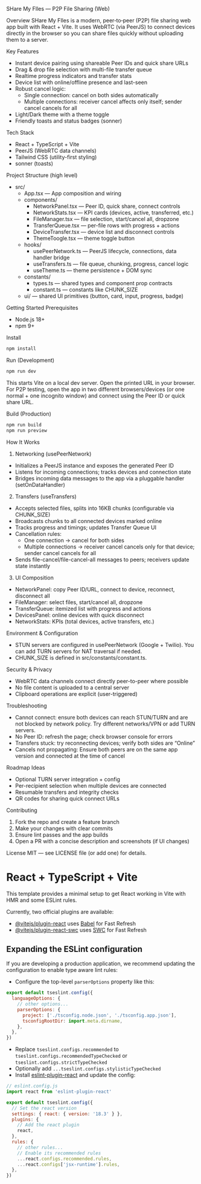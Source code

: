 SHare My FIles — P2P File Sharing (Web)

Overview
SHare My FIles is a modern, peer‑to‑peer (P2P) file sharing web app built with React + Vite. It uses WebRTC (via PeerJS) to connect devices directly in the browser so you can share files quickly without uploading them to a server.

Key Features
- Instant device pairing using shareable Peer IDs and quick share URLs
- Drag & drop file selection with multi-file transfer queue
- Realtime progress indicators and transfer stats
- Device list with online/offline presence and last-seen
- Robust cancel logic:
  - Single connection: cancel on both sides automatically
  - Multiple connections: receiver cancel affects only itself; sender cancel cancels for all
- Light/Dark theme with a theme toggle
- Friendly toasts and status badges (sonner)

Tech Stack
- React + TypeScript + Vite
- PeerJS (WebRTC data channels)
- Tailwind CSS (utility-first styling)
- sonner (toasts)

Project Structure (high level)
- src/
  - App.tsx — App composition and wiring
  - components/
    - NetworkPanel.tsx — Peer ID, quick share, connect controls
    - NetworkStats.tsx — KPI cards (devices, active, transferred, etc.)
    - FileManager.tsx — file selection, start/cancel all, dropzone
    - TransferQueue.tsx — per-file rows with progress + actions
    - DeviceTransfer.tsx — device list and disconnect controls
    - ThemeToogle.tsx — theme toggle button
  - hooks/
    - usePeerNetwork.ts — PeerJS lifecycle, connections, data handler bridge
    - useTransfers.ts — file queue, chunking, progress, cancel logic
    - useTheme.ts — theme persistence + DOM sync
  - constants/
    - types.ts — shared types and component prop contracts
    - constant.ts — constants like CHUNK_SIZE
  - ui/ — shared UI primitives (button, card, input, progress, badge)

Getting Started
Prerequisites
- Node.js 18+
- npm 9+

Install
```bash
npm install
```

Run (Development)
```bash
npm run dev
```
This starts Vite on a local dev server. Open the printed URL in your browser. For P2P testing, open the app in two different browsers/devices (or one normal + one incognito window) and connect using the Peer ID or quick share URL.

Build (Production)
```bash
npm run build
npm run preview
```

How It Works
1) Networking (usePeerNetwork)
- Initializes a PeerJS instance and exposes the generated Peer ID
- Listens for incoming connections; tracks devices and connection state
- Bridges incoming data messages to the app via a pluggable handler (setOnDataHandler)

2) Transfers (useTransfers)
- Accepts selected files, splits into 16KB chunks (configurable via CHUNK_SIZE)
- Broadcasts chunks to all connected devices marked online
- Tracks progress and timings; updates Transfer Queue UI
- Cancellation rules:
  - One connection → cancel for both sides
  - Multiple connections → receiver cancel cancels only for that device; sender cancel cancels for all
- Sends file-cancel/file-cancel-all messages to peers; receivers update state instantly

3) UI Composition
- NetworkPanel: copy Peer ID/URL, connect to device, reconnect, disconnect all
- FileManager: select files, start/cancel all, dropzone
- TransferQueue: itemized list with progress and actions
- DevicesPanel: online devices with quick disconnect
- NetworkStats: KPIs (total devices, active transfers, etc.)

Environment & Configuration
- STUN servers are configured in usePeerNetwork (Google + Twilio). You can add TURN servers for NAT traversal if needed.
- CHUNK_SIZE is defined in src/constants/constant.ts.

Security & Privacy
- WebRTC data channels connect directly peer-to-peer where possible
- No file content is uploaded to a central server
- Clipboard operations are explicit (user-triggered)

Troubleshooting
- Cannot connect: ensure both devices can reach STUN/TURN and are not blocked by network policy. Try different networks/VPN or add TURN servers.
- No Peer ID: refresh the page; check browser console for errors
- Transfers stuck: try reconnecting devices; verify both sides are “Online”
- Cancels not propagating: Ensure both peers are on the same app version and connected at the time of cancel

Roadmap Ideas
- Optional TURN server integration + config
- Per-recipient selection when multiple devices are connected
- Resumable transfers and integrity checks
- QR codes for sharing quick connect URLs

Contributing
1. Fork the repo and create a feature branch
2. Make your changes with clear commits
3. Ensure lint passes and the app builds
4. Open a PR with a concise description and screenshots (if UI changes)

License
MIT — see LICENSE file (or add one) for details.

# React + TypeScript + Vite

This template provides a minimal setup to get React working in Vite with HMR and some ESLint rules.

Currently, two official plugins are available:

- [@vitejs/plugin-react](https://github.com/vitejs/vite-plugin-react/blob/main/packages/plugin-react/README.md) uses [Babel](https://babeljs.io/) for Fast Refresh
- [@vitejs/plugin-react-swc](https://github.com/vitejs/vite-plugin-react-swc) uses [SWC](https://swc.rs/) for Fast Refresh

## Expanding the ESLint configuration

If you are developing a production application, we recommend updating the configuration to enable type aware lint rules:

- Configure the top-level `parserOptions` property like this:

```js
export default tseslint.config({
  languageOptions: {
    // other options...
    parserOptions: {
      project: ['./tsconfig.node.json', './tsconfig.app.json'],
      tsconfigRootDir: import.meta.dirname,
    },
  },
})
```

- Replace `tseslint.configs.recommended` to `tseslint.configs.recommendedTypeChecked` or `tseslint.configs.strictTypeChecked`
- Optionally add `...tseslint.configs.stylisticTypeChecked`
- Install [eslint-plugin-react](https://github.com/jsx-eslint/eslint-plugin-react) and update the config:

```js
// eslint.config.js
import react from 'eslint-plugin-react'

export default tseslint.config({
  // Set the react version
  settings: { react: { version: '18.3' } },
  plugins: {
    // Add the react plugin
    react,
  },
  rules: {
    // other rules...
    // Enable its recommended rules
    ...react.configs.recommended.rules,
    ...react.configs['jsx-runtime'].rules,
  },
})
```
